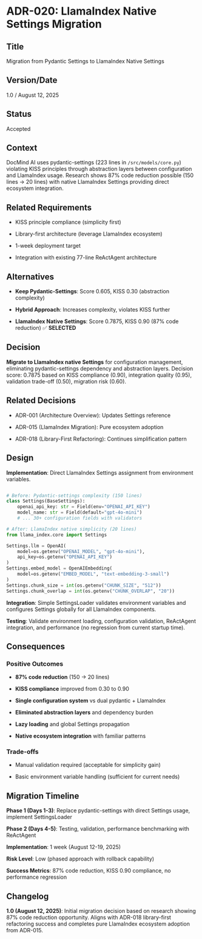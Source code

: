 # ADR-020: LlamaIndex Native Settings Migration

## Title

Migration from Pydantic Settings to LlamaIndex Native Settings

## Version/Date

1.0 / August 12, 2025

## Status

Accepted

## Context

DocMind AI uses pydantic-settings (223 lines in `/src/models/core.py`) violating KISS principles through abstraction layers between configuration and LlamaIndex usage. Research shows 87% code reduction possible (150 lines → 20 lines) with native LlamaIndex Settings providing direct ecosystem integration.

## Related Requirements

- KISS principle compliance (simplicity first)

- Library-first architecture (leverage LlamaIndex ecosystem)

- 1-week deployment target

- Integration with existing 77-line ReActAgent architecture

## Alternatives

- **Keep Pydantic-Settings**: Score 0.605, KISS 0.30 (abstraction complexity)

- **Hybrid Approach**: Increases complexity, violates KISS further

- **LlamaIndex Native Settings**: Score 0.7875, KISS 0.90 (87% code reduction) ✅ **SELECTED**

## Decision

**Migrate to LlamaIndex native Settings** for configuration management, eliminating pydantic-settings dependency and abstraction layers. Decision score: 0.7875 based on KISS compliance (0.90), integration quality (0.95), validation trade-off (0.50), migration risk (0.60).

## Related Decisions

- ADR-001 (Architecture Overview): Updates Settings reference

- ADR-015 (LlamaIndex Migration): Pure ecosystem adoption

- ADR-018 (Library-First Refactoring): Continues simplification pattern

## Design

**Implementation**: Direct LlamaIndex Settings assignment from environment variables.

```python

# Before: Pydantic-settings complexity (150 lines)
class Settings(BaseSettings):
    openai_api_key: str = Field(env="OPENAI_API_KEY")
    model_name: str = Field(default="gpt-4o-mini")
    # ... 30+ configuration fields with validators

# After: LlamaIndex native simplicity (20 lines)
from llama_index.core import Settings

Settings.llm = OpenAI(
    model=os.getenv("OPENAI_MODEL", "gpt-4o-mini"),
    api_key=os.getenv("OPENAI_API_KEY")
)
Settings.embed_model = OpenAIEmbedding(
    model=os.getenv("EMBED_MODEL", "text-embedding-3-small")
)
Settings.chunk_size = int(os.getenv("CHUNK_SIZE", "512"))
Settings.chunk_overlap = int(os.getenv("CHUNK_OVERLAP", "20"))
```

**Integration**: Simple SettingsLoader validates environment variables and configures Settings globally for all LlamaIndex components.

**Testing**: Validate environment loading, configuration validation, ReActAgent integration, and performance (no regression from current startup time).

## Consequences

### Positive Outcomes

- **87% code reduction** (150 → 20 lines)

- **KISS compliance** improved from 0.30 to 0.90

- **Single configuration system** vs dual pydantic + LlamaIndex

- **Eliminated abstraction layers** and dependency burden

- **Lazy loading** and global Settings propagation

- **Native ecosystem integration** with familiar patterns

### Trade-offs

- Manual validation required (acceptable for simplicity gain)

- Basic environment variable handling (sufficient for current needs)

## Migration Timeline

**Phase 1 (Days 1-3)**: Replace pydantic-settings with direct Settings usage, implement SettingsLoader

**Phase 2 (Days 4-5)**: Testing, validation, performance benchmarking with ReActAgent

**Implementation**: 1 week (August 12-19, 2025)

**Risk Level**: Low (phased approach with rollback capability)

**Success Metrics**: 87% code reduction, KISS 0.90 compliance, no performance regression

## Changelog

**1.0 (August 12, 2025)**: Initial migration decision based on research showing 87% code reduction opportunity. Aligns with ADR-018 library-first refactoring success and completes pure LlamaIndex ecosystem adoption from ADR-015.
